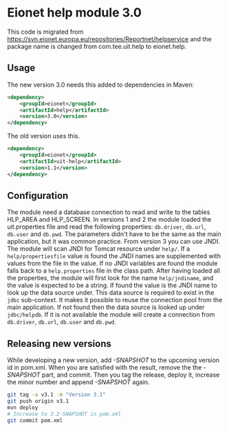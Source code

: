 Eionet help module 3.0
======================

This code is migrated from https://svn.eionet.europa.eu/repositories/Reportnet/helpservice and the package name is changed from com.tee.uit.help to eionet.help.

Usage
-----
The new version 3.0 needs this added to dependencies in Maven:

```xml
<dependency>
    <groupId>eionet</groupId>
    <artifactId>help</artifactId>
    <version>3.0</version>
</dependency>
```
The old version uses this.
```xml
<dependency>
    <groupId>eionet</groupId>
    <artifactId>uit-help</artifactId>
    <version>1.1</version>
</dependency>
```

Configuration
-------------
The module need a database connection to read and write to the tables HLP_AREA and HLP_SCREEN. In versions 1 and 2 the module loaded the uit.properties file and read the following properties: `db.driver`, `db.url`, `db.user` and `db.pwd`. The parameters didn't have to be the same as the main application, but it was common practice. From version 3 you can use JNDI. The module will scan JNDI for Tomcat resource under `help/`. If a `help/propertiesfile` value is found the JNDI names are supplemented with values from the file in the value. If no JNDI variables are found the module falls back to a `help.properties` file in the class path.
After having loaded all the properties, the module will first look for the name `help/jndiname`, and the value is expected to be a string. If found the value is the JNDI name to look up the data source under. This data source is required to exist in the `jdbc` sub-context. It makes it possible to reuse the connection pool from the main application. If not found then the data source is looked up under `jdbc/helpdb`. If it is not available the module will create a connection from `db.driver`, `db.url`, `db.user` and `db.pwd`.

Releasing new versions
----------------------
While developing a new version, add *-SNAPSHOT* to the upcoming version id in pom.xml. When you are satisfied with the result, remove the the *-SNAPSHOT* part, and commit. Then you tag the release, deploy it, increase the minor number and append *-SNAPSHOT* again.
```sh
git tag -a v3.1 -m "Version 3.1"
git push origin v3.1
mvn deploy
# Increase to 3.2-SNAPSHOT in pom.xml
git commit pom.xml
```
